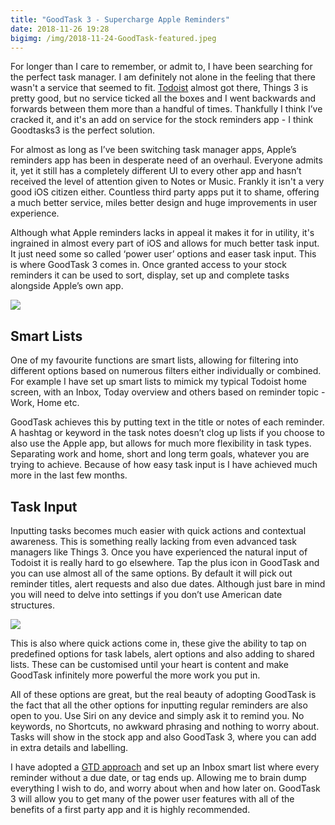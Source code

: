 ```yaml
---
title: "GoodTask 3 - Supercharge Apple Reminders"
date: 2018-11-26 19:28
bigimg: /img/2018-11-24-GoodTask-featured.jpeg
---
```

For longer than I care to remember, or admit to, I have been searching for the perfect task manager. I am definitely not alone in the feeling that there wasn't a service that seemed to fit. [Todoist](https://gr36.com/2017-01-14-todoist-review/) almost got there, Things 3 is pretty good, but no service ticked all the boxes and I went backwards and forwards between them more than a handful of times. Thankfully I think I’ve cracked it, and it's an add on service for the stock reminders app - I think Goodtasks3 is the perfect solution.

For almost as long as I’ve been switching task manager apps, Apple’s reminders app has been in desperate need of an overhaul. Everyone admits it, yet it still has a completely different UI to every other app and hasn’t received the level of attention given to Notes or Music. Frankly it isn't a very good iOS citizen either. Countless third party apps put it to shame, offering a much better service, miles better design and huge improvements in user experience.

Although what Apple reminders lacks in appeal it makes it for in utility, it's ingrained in almost every part of iOS and allows for much better task input. It just need some so called ‘power user’ options and easer task input. This is where GoodTask 3 comes in. Once granted access to your stock reminders it can be used to sort, display, set up and complete tasks alongside Apple’s own app. 

![](https://gr36.com/img/2018-11-09-goodtasks3-screenshots.png) 

## Smart Lists
One of my favourite functions are smart lists, allowing for filtering into different options based on numerous filters either individually or combined. For example I have set up smart lists to mimick my typical Todoist home screen, with an Inbox, Today overview and others based on reminder topic - Work, Home etc.

GoodTask achieves this by putting text in the title or notes of each reminder. A hashtag or keyword in the task notes doesn’t clog up lists if you choose to also use the Apple app, but allows for much more flexibility in task types. Separating work and home, short and long term goals, whatever you are trying to achieve. Because of how easy task input is I have achieved much more in the last few months. 

## Task Input
Inputting tasks becomes much easier with quick actions and contextual awareness. This is something really lacking from even advanced task managers like Things 3. Once you have experienced the natural input of Todoist it is really hard to go elsewhere. Tap the plus icon in GoodTask and you can use almost all of the same options. By default it will pick out reminder titles, alert requests and also due dates. Although just bare in mind you will need to delve into settings if you don’t use American date structures.

![](https://gr36.com/img/2018-11-26-goodtask-input.png)

This is also where quick actions come in, these give the ability to tap on predefined options for task labels, alert options and also adding to shared lists. These can be customised until your heart is content and make GoodTask infinitely more powerful the more work you put in.

All of these options are great, but the real beauty of adopting GoodTask is the fact that all the other options for inputting regular reminders are also open to you. Use Siri on any device and simply ask it to remind you. No keywords, no Shortcuts, no awkward phrasing and nothing to worry about. Tasks will show in the stock app and also GoodTask 3, where you can add in extra details and labelling. 

I have adopted a [GTD approach](http://rocketpanda.net/2018/10/gtd-series-intro/) and set up an Inbox smart list where every reminder without a due date, or tag ends up. Allowing me to brain dump everything I wish to do, and worry about when and how later on. GoodTask 3 will allow you to get many of the power user features with all of the benefits of a first party app and it is highly recommended. 